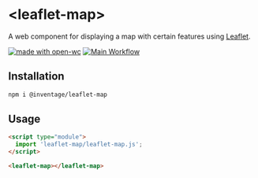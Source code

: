 # \<leaflet-map>

A web component for displaying a map with certain features using [Leaflet].

[![made with open-wc](https://img.shields.io/badge/made%20with-open--wc-%23217ff9)](https://open-wc.org)
[![Main Workflow](https://github.com/inventage/leaflet-map/workflows/Main%20Workflow/badge.svg)](https://github.com/inventage/leaflet-map/actions?query=workflow%3A"Main+Workflow")

## Installation
```bash
npm i @inventage/leaflet-map
```

## Usage
```html
<script type="module">
  import 'leaflet-map/leaflet-map.js';
</script>

<leaflet-map></leaflet-map>
```

[Leaflet]: https://leafletjs.com/
